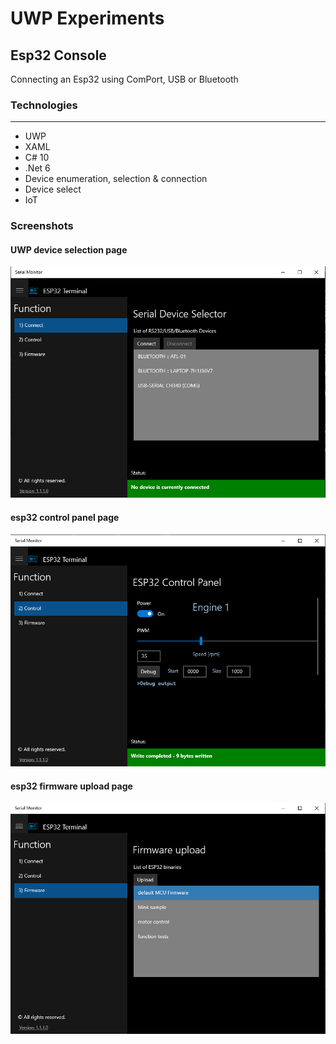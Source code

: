 
# UWP Experiments

## Esp32 Console
Connecting an Esp32 using ComPort, USB or Bluetooth
### Technologies
***
* UWP
* XAML
* C# 10
* .Net 6
* Device enumeration, selection & connection
* Device select
* IoT
### Screenshots
#### UWP device selection page
![Device List](/UWP/Serial-Esp32/Assets/device.jpg)  
#### esp32 control panel page
![Device Control](/UWP/Serial-Esp32/Assets/control.jpg) 
#### esp32 firmware upload page
![Firmware Upload](/UWP/Serial-Esp32/Assets/firmware.jpg)
